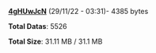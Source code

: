[**4gHUwJcN**](/data/4gHUwJcN.txt) (29/11/22 - 03:31)- 4385 bytes

**Total Datas**: 5526

**Total Size**: 31.11 MB / 31.1 MB